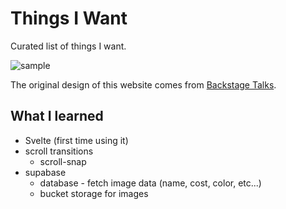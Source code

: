 # Things I Want

Curated list of things I want.

![sample](./public/sample.gif)

The original design of this website comes from [Backstage Talks](https://backstagetalks.com/#issue7).

## What I learned

- Svelte (first time using it)
- scroll transitions
  - scroll-snap
- supabase
  - database - fetch image data (name, cost, color, etc...)
  - bucket storage for images
